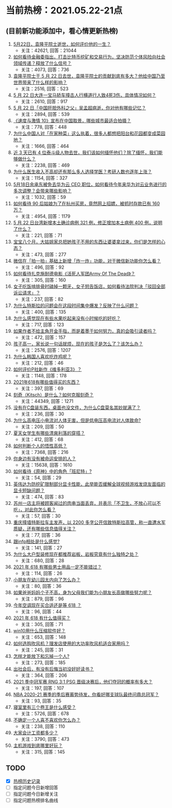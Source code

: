 # 当前热榜：2021.05.22-21点
## (目前新功能添加中，看心情更新热榜)
1. [5月22日，袁隆平院士逝世，如何评价他的一生？](https://www.zhihu.com/question/460808291)
    * 关注：42621, 回答：21044
2. [如何看待金融委指出，打击比特币挖矿和交易行为，坚决防范个体风险向社会领域传递？释放了什么信号？](https://www.zhihu.com/question/460721703)
    * 关注：4073, 回答：736
3. [袁隆平院士于 5 月 22 日去世，袁隆平院士的贡献到底有多大？他给中国乃至世界带来了什么样的影响？](https://www.zhihu.com/question/460812976)
    * 关注：2516, 回答：523
4. [5 月 22 日大连一宝马轿车撞击人行横道行人致4死3伤，具体情况如何？](https://www.zhihu.com/question/460803059)
    * 关注：2610, 回答：917
5. [5 月 22 日「中国肝胆外科之父」吴孟超病逝，你对他有哪些记忆？](https://www.zhihu.com/question/460817685)
    * 关注：2894, 回答：539
6. [《速度与激情 10》宣布在中国取景，哪些城市最适合拍摄？](https://www.zhihu.com/question/459923679)
    * 关注：778, 回答：448
7. [为什么中国人对「在家种菜」这么执着，很多人都想把阳台和花园都变成菜园地？](https://www.zhihu.com/question/460289845)
    * 关注：1666, 回答：464
8. [近 3 天已有 4 位泰斗级人物去世，我们该如何缅怀他们？除了缅怀，我们能够做什么？](https://www.zhihu.com/question/460833743)
    * 关注：2238, 回答：469
9. [为什么医生收入不高却还有那么多人选择学医？考研人数也逐年上涨？](https://www.zhihu.com/question/459240182)
    * 关注：1154, 回答：327
10. [5月18日余承东被免去华为云 CEO 职位，如何看待今年来华为对云业务进行的多次调整？会带来哪些影响？](https://www.zhihu.com/question/460199755)
    * 关注：1032, 回答：59
11. [如何看待 90 后姑娘为了在杭州买房，竟然网上招嫖，被抓时存款已有 160 万？](https://www.zhihu.com/question/460671555)
    * 关注：4954, 回答：1179
12. [5 月 22 日台湾新增本土确诊病例 321 例，修正增加本土病例 400 例，说明了什么？](https://www.zhihu.com/question/460819141)
    * 关注：221, 回答：71
13. [宝宝八个月，大姑姐家总把她孩子不用的东西让婆婆拿过来，你们是怎样的心态？](https://www.zhihu.com/question/460493652)
    * 关注：473, 回答：277
14. [微信在「拍一拍」基础上新增「炸一炸」功能，对于微信新功能你怎么看？](https://www.zhihu.com/question/460330878)
    * 关注：496, 回答：92
15. [如何看待扎克施耐德电影《活死人军团Army Of The Dead》？](https://www.zhihu.com/question/460696355)
    * 关注：305, 回答：160
16. [女子吃饭啃排骨时磕掉一颗牙，女子怒告饭店，如何看待法院判决「驳回全部诉讼请求」？](https://www.zhihu.com/question/460584839)
    * 关注：237, 回答：82
17. [为什么特斯拉的问题会在这段时间集中爆发？反映了什么问题？](https://www.zhihu.com/question/460594922)
    * 关注：400, 回答：135
18. [为什么感觉现在有些水果吃起来没有小时候吃的好吃？](https://www.zhihu.com/question/393480064)
    * 关注：717, 回答：123
19. [如果作者不给主角开金手指，而是着墨于如何努力，真的会吸引读者吗？](https://www.zhihu.com/question/304134050)
    * 关注：472, 回答：157
20. [孩子高一，家长说一句话就烦，现在的孩子是怎么了？该怎么办？](https://www.zhihu.com/question/446145871)
    * 关注：2576, 回答：1207
21. [为什么韩国人喜欢吃炸鸡呢？](https://www.zhihu.com/question/22146758)
    * 关注：212, 回答：46
22. [如何评价P社新作《维多利亚3》？](https://www.zhihu.com/question/460679693)
    * 关注：1148, 回答：178
23. [2021年618有哪些值得买的东西？](https://www.zhihu.com/question/456666788)
    * 关注：397, 回答：69
24. [刻奇（Kitsch）是什么？如何克服刻奇？](https://www.zhihu.com/question/27039705)
    * 关注：44349, 回答：1271
25. [没有在C盘装东西，桌面也没文件，为什么C盘莫名其妙就满了？](https://www.zhihu.com/question/456677257)
    * 关注：236, 回答：30
26. [为什么高电压小电流对人体无害，但是低电压高电流对人体致命?](https://www.zhihu.com/question/388159656)
    * 关注：209, 回答：50
27. [夏天女学生有哪些清爽利落的穿搭？](https://www.zhihu.com/question/395417374)
    * 关注：412, 回答：68
28. [如何判断个人的悟性高低？](https://www.zhihu.com/question/24123447)
    * 关注：7368, 回答：216
29. [你身边有没有被命运安排的人？](https://www.zhihu.com/question/288026861)
    * 关注：15638, 回答：1610
30. [如何看待《原神》中的角色「班尼特」?](https://www.zhihu.com/question/460105538)
    * 关注：54, 回答：29
31. [英伟达为防挖矿限制部分显卡性能，此举能否缓解全球视频游戏发烧友面临的显卡短缺问题？](https://www.zhihu.com/question/460253316)
    * 关注：474, 回答：83
32. [苏州一店主将被顾客闻过的肉串当面丢弃，并表示「不卫生，不放心可以不吃」，对此你怎么看？](https://www.zhihu.com/question/460604746)
    * 关注：57, 回答：30
33. [重庆撞墙特斯拉车主发声，以 2200 多字公开信致特斯拉高管，称一直遭水军质疑，还有哪些信息值得关注？](https://www.zhihu.com/question/460684619)
    * 关注：77, 回答：36
34. [跟infp相处是什么感觉?](https://www.zhihu.com/question/333771420)
    * 关注：141, 回答：27
35. [为什么大户型装修现在都推荐岩板，岩板究竟有什么独特之处？](https://www.zhihu.com/question/453836267)
    * 关注：680, 回答：28
36. [2021 年 618 有哪些男士用品一定不能错过？](https://www.zhihu.com/question/457158249)
    * 关注：114, 回答：26
37. [小朋友在幼儿园太内向了怎么办？](https://www.zhihu.com/question/369964257)
    * 关注：80, 回答：36
38. [如果爸爸妈妈个子不高，身为父母我们能为小朋友长高做哪些努力呢？](https://www.zhihu.com/question/458666216)
    * 关注：879, 回答：96
39. [今年空调现在买合适还是等 618 ？](https://www.zhihu.com/question/457239251)
    * 关注：96, 回答：44
40. [2021 年 618 有什么值得买？](https://www.zhihu.com/question/456666024)
    * 关注：305, 回答：71
41. [win10用什么压缩软件好？](https://www.zhihu.com/question/267668022)
    * 关注：653, 回答：148
42. [如何选购吹风机？理发店使用的大功率吹风机适合家用吗？](https://www.zhihu.com/question/21798839)
    * 关注：245, 回答：31
43. [怎样才能放下和忘掉一个人?](https://www.zhihu.com/question/459978119)
    * 关注：273, 回答：185
44. [出社会后，有没有后悔当初没好好读书？](https://www.zhihu.com/question/458678269)
    * 关注：364, 回答：206
45. [2021 季中冠军赛 RNG 3:1 PSG 晋级决赛后，他们夺冠的概率有多大？](https://www.zhihu.com/question/460740863)
    * 关注：197, 回答：107
46. [NBA 2020-21 赛季的季后赛蓄势待发，你看好哪支球队最终问鼎总冠军？](https://www.zhihu.com/question/459422798)
    * 关注：93, 回答：35
47. [寝室里有三个卷王是什么感受？](https://www.zhihu.com/question/431850162)
    * 关注：5726, 回答：678
48. [不确定一个人喜不喜欢你怎么办？](https://www.zhihu.com/question/457733429)
    * 关注：238, 回答：110
49. [大家会计工资都多少？](https://www.zhihu.com/question/392926139)
    * 关注：3790, 回答：473
50. [主机游戏到底哪里好玩？](https://www.zhihu.com/question/459527096)
    * 关注：315, 回答：145
## TODO
* [x] [热榜历史记录](hot_history/AllHot.md)
* [ ] 指定问题今日新增回答
* [ ] 指定问题今日新增关注
* [ ] 指定问题热榜排名曲线
